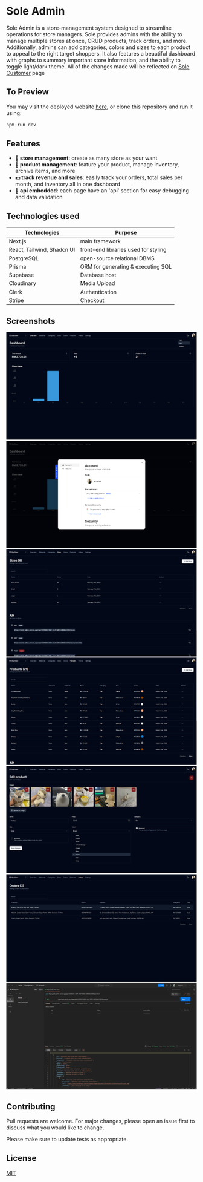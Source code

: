 # Sole Admin
Sole Admin is a store-management system designed to streamline operations for store managers. Sole provides admins with the ability to manage multiple stores at once, CRUD products, track orders, and more. Additionally, admins can add categories, colors and sizes to each product to appeal to the right target shoppers. It also features a beautiful dashboard with graphs to summary important store information, and the ability to toggle light/dark theme. All of the changes made will be reflected on [Sole Customer](https://github.com/Dalton-G/Sole-Customer) page

## To Preview

You may visit the deployed website [here](https://sole-admin.vercel.app), or clone this repository and run it using:

```bash
npm run dev
```

## Features
- **🏪 store management**: create as many store as your want
- **👟 product management**: feature your product, manage inventory, archive items, and more
- **💵 track revenue and sales**: easily track your orders, total sales per month, and inventory all in one dashboard
- **🔗 api embedded**: each page have an 'api' section for easy debugging and data validation

## Technologies used
| Technologies               | Purpose                              |
|----------------------------|--------------------------------------|
| Next.js                    | main framework                       |
| React, Tailwind, Shadcn UI | front-end libraries used for styling |
| PostgreSQL                 | open-source relational DBMS          |
| Prisma                     | ORM for generating & executing SQL   |
| Supabase                   | Database host                        |
| Cloudinary                 | Media Upload                         |
| Clerk                      | Authentication                       |
| Stripe                     | Checkout                             |

## Screenshots
![dashboard](https://github.com/Dalton-G/Sole-Admin/blob/master/assets/dashboard.png?raw=true)
![auth](https://github.com/Dalton-G/Sole-Admin/blob/master/assets/clerk_auth.png?raw=true)
![adjust_sizes](https://github.com/Dalton-G/Sole-Admin/blob/master/assets/adjust_sizes.png?raw=true)
![product_page](https://github.com/Dalton-G/Sole-Admin/blob/master/assets/product_page.png?raw=true)
![edit_product](https://github.com/Dalton-G/Sole-Admin/blob/master/assets/edit_product.png?raw=true)
![order](https://github.com/Dalton-G/Sole-Admin/blob/master/assets/order.png?raw=true)
![api_test](https://github.com/Dalton-G/Sole-Admin/blob/master/assets/api_works.png?raw=true)

## Contributing

Pull requests are welcome. For major changes, please open an issue first
to discuss what you would like to change.

Please make sure to update tests as appropriate.

## License

[MIT](https://github.com/Dalton-G/Sole-Admin/blob/main/LICENSE)